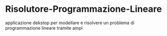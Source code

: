 # Risolutore-Programmazione-Lineare
applicazione dekstop per modellare e risolvere un problema di programmazione lineare tramite ampl
